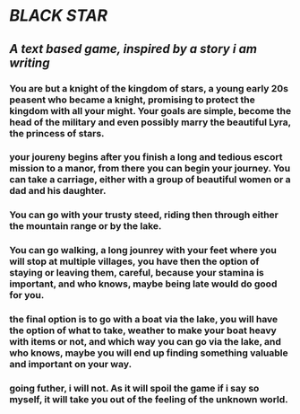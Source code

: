 # *_BLACK STAR_*
## _*A text based game, inspired by a story i am writing*_
### You are but a knight of the kingdom of stars, a young early 20s peasent who became a knight, promising to protect the kingdom with all your might. Your goals are simple, become the head of the military and even possibly marry the beautiful Lyra, the princess of stars. 
### your joureny begins after you finish a long and tedious escort mission to a manor, from there you can begin your journey. You can take a carriage, either with a group of beautiful women or a dad and his daughter. 
### You can go with your trusty steed, riding then through either the mountain range or by the lake.
### You can go walking, a long jounrey with your feet where you will stop at multiple villages, you have then the option of staying or leaving them, careful, because your stamina is important, and who knows, maybe being late would do good for you.
### the final option is to go with a boat via the lake, you will have the option of what to take, weather to make your boat heavy with items or not, and which way you can go via the lake, and who knows, maybe you will end up finding something valuable and important on your way.
### going futher, i will not. As it will spoil the game if i say so myself, it will take you out of the feeling of the unknown world.